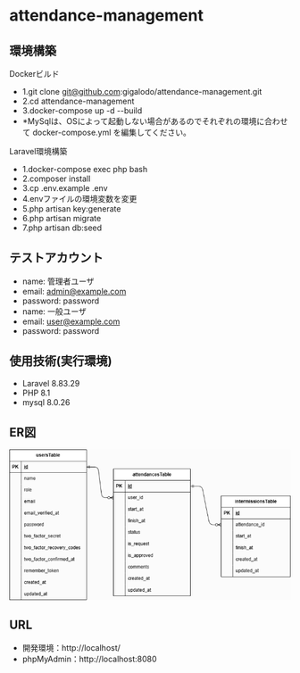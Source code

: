 # attendance-management

## 環境構築
Dockerビルド
-  1.git clone git@github.com:gigalodo/attendance-management.git
-  2.cd attendance-management
-  3.docker-compose up -d --build
-  *MySqlは、OSによって起動しない場合があるのでそれぞれの環境に合わせて docker-compose.yml を編集してください。

Laravel環境構築
-  1.docker-compose exec php bash
-  2.composer install
-  3.cp .env.example .env
-  4.envファイルの環境変数を変更
-  5.php artisan key:generate
-  6.php artisan migrate
-  7.php artisan db:seed

## テストアカウント
-  name: 管理者ユーザ
-  email: admin@example.com
-  password: password
-  name: 一般ユーザ
-  email: user@example.com
-  password: password

## 使用技術(実行環境)
-  Laravel 8.83.29
-  PHP 8.1
-  mysql 8.0.26

## ER図
 ![ER図](./src/public/images/attendances.png)

## URL
-  開発環境：http://localhost/
-  phpMyAdmin：http://localhost:8080
